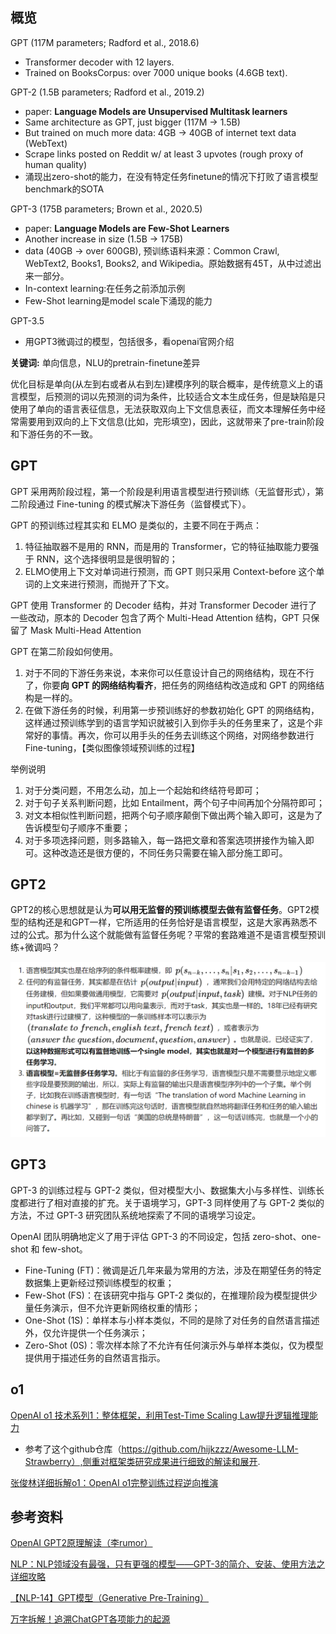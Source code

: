 ## 概览

GPT (117M parameters; Radford et al., 2018.6) 
- Transformer decoder with 12 layers. 
- Trained on BooksCorpus: over 7000 unique books (4.6GB text).

GPT-2 (1.5B parameters; Radford et al., 2019.2) 
- paper: **Language Models are Unsupervised Multitask learners**
- Same architecture as GPT, just bigger (117M -> 1.5B) 
- But trained on much more data: 4GB -> 40GB of internet text data (WebText) 
- Scrape links posted on Reddit w/ at least 3 upvotes (rough proxy of human quality)
- 涌现出zero-shot的能力，在没有特定任务finetune的情况下打败了语言模型benchmark的SOTA

GPT-3 (175B parameters; Brown et al., 2020.5) 
- paper: **Language Models are Few-Shot Learners**
- Another increase in size (1.5B -> 175B) 
- data (40GB -> over 600GB), 预训练语料来源：Common Crawl, WebText2, Books1, Books2, and Wikipedia。原始数据有45T，从中过滤出来一部分。 
- In-context learning:在任务之前添加示例
- Few-Shot learning是model scale下涌现的能力

GPT-3.5
- 用GPT3微调过的模型，包括很多，看openai官网介绍 

**关键词:** 单向信息，NLU的pretrain-finetune差异

优化目标是单向(从左到右或者从右到左)建模序列的联合概率，是传统意义上的语言模型，后预测的词以先预测的词为条件，比较适合文本生成任务，但是缺陷是只使用了单向的语言表征信息，无法获取双向上下文信息表征，而文本理解任务中经常需要用到双向的上下文信息(比如，完形填空)，因此，这就带来了pre-train阶段和下游任务的不一致。

## GPT

GPT 采用两阶段过程，第一个阶段是利用语言模型进行预训练（无监督形式），第二阶段通过 Fine-tuning 的模式解决下游任务（监督模式下）。

GPT 的预训练过程其实和 ELMO 是类似的，主要不同在于两点：

1. 特征抽取器不是用的 RNN，而是用的 Transformer，它的特征抽取能力要强于 RNN，这个选择很明显是很明智的；
2. ELMO使用上下文对单词进行预测，而 GPT 则只采用 Context-before 这个单词的上文来进行预测，而抛开了下文。

GPT 使用 Transformer 的 Decoder 结构，并对 Transformer Decoder 进行了一些改动，原本的 Decoder 包含了两个 Multi-Head Attention 结构，GPT 只保留了 Mask Multi-Head Attention

GPT 在第二阶段如何使用。

1. 对于不同的下游任务来说，本来你可以任意设计自己的网络结构，现在不行了，你要**向** **GPT 的网络结构看齐**，把任务的网络结构改造成和 GPT 的网络结构是一样的。
2. 在做下游任务的时候，利用第一步预训练好的参数初始化 GPT 的网络结构，这样通过预训练学到的语言学知识就被引入到你手头的任务里来了，这是个非常好的事情。再次，你可以用手头的任务去训练这个网络，对网络参数进行 Fine-tuning，【类似图像领域预训练的过程】

举例说明
1. 对于分类问题，不用怎么动，加上一个起始和终结符号即可；
2. 对于句子关系判断问题，比如 Entailment，两个句子中间再加个分隔符即可；
3. 对文本相似性判断问题，把两个句子顺序颠倒下做出两个输入即可，这是为了告诉模型句子顺序不重要；
4. 对于多项选择问题，则多路输入，每一路把文章和答案选项拼接作为输入即可。这种改造还是很方便的，不同任务只需要在输入部分施工即可。

## GPT2
GPT2的核心思想就是认为**可以用无监督的预训练模型去做有监督任务**。GPT2模型的结构还是和GPT一样，它所适用的任务恰好是语言模型，这是大家再熟悉不过的公式。那为什么这个就能做有监督任务呢？平常的套路难道不是语言模型预训练+微调吗？

![image-20210829164635867](img/image-20210829164635867.png)

## GPT3

GPT-3 的训练过程与 GPT-2 类似，但对模型大小、数据集大小与多样性、训练长度都进行了相对直接的扩充。关于语境学习，GPT-3 同样使用了与 GPT-2 类似的方法，不过 GPT-3 研究团队系统地探索了不同的语境学习设定。

OpenAI 团队明确地定义了用于评估 GPT-3 的不同设定，包括 zero-shot、one-shot 和 few-shot。

- Fine-Tuning (FT)：微调是近几年来最为常用的方法，涉及在期望任务的特定数据集上更新经过预训练模型的权重；
- Few-Shot (FS)：在该研究中指与 GPT-2 类似的，在推理阶段为模型提供少量任务演示，但不允许更新网络权重的情形；
- One-Shot (1S)：单样本与小样本类似，不同的是除了对任务的自然语言描述外，仅允许提供一个任务演示；
- Zero-Shot (0S)：零次样本除了不允许有任何演示外与单样本类似，仅为模型提供用于描述任务的自然语言指示。


## o1

[OpenAI o1 技术系列1：整体框架，利用Test-Time Scaling Law提升逻辑推理能力](https://mp.weixin.qq.com/s/HcW6pKSkOPyYFoFPMdez2g)

- 参考了这个github仓库（https://github.com/hijkzzz/Awesome-LLM-Strawberry）,侧重对框架类研究成果进行细致的解读和展开.

[张俊林详细拆解o1：OpenAI o1完整训练过程逆向推演](https://mp.weixin.qq.com/s/2rK59hPV8C_PeDsT8Ii73w)



## 参考资料

[OpenAI GPT2原理解读（李rumor）](https://zhuanlan.zhihu.com/p/57251615)

[NLP：NLP领域没有最强，只有更强的模型——GPT-3的简介、安装、使用方法之详细攻略](https://blog.csdn.net/qq_41185868/article/details/107897654)



[【NLP-14】GPT模型（Generative Pre-Training）](https://www.cnblogs.com/yifanrensheng/p/13167796.html)

[万字拆解！追溯ChatGPT各项能力的起源](https://mp.weixin.qq.com/s/VYv8BRgGnp9ZTuXxaSuFwg)

